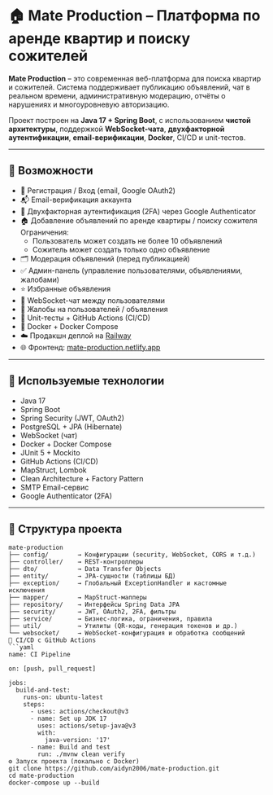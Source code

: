 # 🏠 Mate Production – Платформа по аренде квартир и поиску сожителей

**Mate Production** – это современная веб-платформа для поиска квартир и сожителей. Система поддерживает публикацию объявлений, чат в реальном времени, административную модерацию, отчёты о нарушениях и многоуровневую авторизацию.

Проект построен на **Java 17 + Spring Boot**, с использованием **чистой архитектуры**, поддержкой **WebSocket-чата**, **двухфакторной аутентификации**, **email-верификации**, **Docker**, CI/CD и unit-тестов.

---

## 🚀 Возможности

- 👤 Регистрация / Вход (email, Google OAuth2)
- 📬 Email-верификация аккаунта
- 🔐 Двухфакторная аутентификация (2FA) через Google Authenticator
- 🏠 Добавление объявлений по аренде квартиры / поиску сожителя  
  Ограничения:
  - Пользователь может создать не более 10 объявлений
  - Сожитель может создать только одно объявление
- 🗂 Модерация объявлений (перед публикацией)
- ✅ Админ-панель (управление пользователями, объявлениями, жалобами)
- ⭐ Избранные объявления
- 💬 WebSocket-чат между пользователями
- 🚩 Жалобы на пользователей / объявления
- 🧪 Unit-тесты + GitHub Actions (CI/CD)
- 🐳 Docker + Docker Compose
- ☁️ Продакшн деплой на [Railway](https://railway.app)
- 🌐 Фронтенд: [mate-production.netlify.app](https://animated-salamander-7746f5.netlify.app/listings/houses)

---

## 🧰 Используемые технологии

- Java 17  
- Spring Boot  
- Spring Security (JWT, OAuth2)  
- PostgreSQL + JPA (Hibernate)  
- WebSocket (чат)  
- Docker + Docker Compose  
- JUnit 5 + Mockito  
- GitHub Actions (CI/CD)  
- MapStruct, Lombok  
- Clean Architecture + Factory Pattern  
- SMTP Email-сервис  
- Google Authenticator (2FA)

---

## 📁 Структура проекта

```plaintext
mate-production
├── config/        → Конфигурации (security, WebSocket, CORS и т.д.)
├── controller/    → REST-контроллеры
├── dto/           → Data Transfer Objects
├── entity/        → JPA-сущности (таблицы БД)
├── exception/     → Глобальный ExceptionHandler и кастомные исключения
├── mapper/        → MapStruct-мапперы
├── repository/    → Интерфейсы Spring Data JPA
├── security/      → JWT, OAuth2, 2FA, фильтры
├── service/       → Бизнес-логика, ограничения, правила
├── util/          → Утилиты (QR-коды, генерация токенов и др.)
└── websocket/     → WebSocket-конфигурация и обработка сообщений
🧪 CI/CD с GitHub Actions
```yaml
name: CI Pipeline

on: [push, pull_request]

jobs:
  build-and-test:
    runs-on: ubuntu-latest
    steps:
      - uses: actions/checkout@v3
      - name: Set up JDK 17
        uses: actions/setup-java@v3
        with:
          java-version: '17'
      - name: Build and test
        run: ./mvnw clean verify
⚙️ Запуск проекта (локально с Docker)
git clone https://github.com/aidyn2006/mate-production.git
cd mate-production
docker-compose up --build

